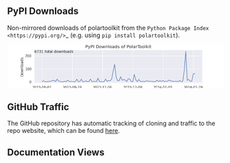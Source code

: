 ## PyPI Downloads

Non-mirrored downloads of polartoolkit from the `Python Package Index <https://pypi.org/>`_ (e.g. using `pip install polartoolkit`).

![Download stats](downloads.png)

## GitHub Traffic
The GitHub repository has automatic tracking of cloning and traffic to the repo website, which can be found [here](https://github.com/mdtanker/polartoolkit/graphs/traffic).


## Documentation Views

